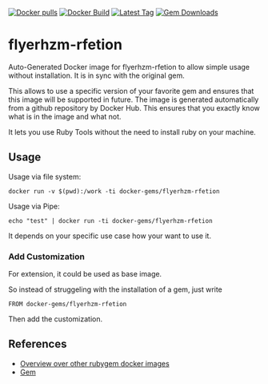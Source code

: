 [![Docker pulls](https://img.shields.io/docker/pulls/rubygem/flyerhzm-rfetion.svg)](https://hub.docker.com/r/rubygem/flyerhzm-rfetion/)
[![Docker Build](https://img.shields.io/docker/automated/rubygem/flyerhzm-rfetion.svg)](https://hub.docker.com/r/rubygem/flyerhzm-rfetion/)
[![Latest Tag](https://img.shields.io/github/tag/docker-rubygem/flyerhzm-rfetion.svg)](https://hub.docker.com/r/rubygem/flyerhzm-rfetion/)
[![Gem Downloads](https://img.shields.io/gem/dt/flyerhzm-rfetion.svg)](https://rubygems.org/gems/flyerhzm-rfetion/)
# flyerhzm-rfetion

Auto-Generated Docker image for flyerhzm-rfetion to allow simple usage without installation.
It is in sync with the original gem.

This allows to use a specific version of your favorite gem and ensures that this image will be supported in future.
The image is generated automatically from a github repository by Docker Hub.
This ensures that you exactly know what is in the image and what not.

It lets you use Ruby Tools without the need to install ruby on your machine.

## Usage

Usage via file system:

`docker run -v $(pwd):/work -ti docker-gems/flyerhzm-rfetion`

Usage via Pipe:

`echo "test" | docker run -ti docker-gems/flyerhzm-rfetion`

It depends on your specific use case how your want to use it.

### Add Customization

For extension, it could be used as base image.

So instead of struggeling with the installation of a gem, just write

`FROM docker-gems/flyerhzm-rfetion`

Then add the customization.

## References

 - [Overview over other rubygem docker images](https://github.com/thinkbot/docker-rubygem)
 - [Gem](https://rubygems.org/gems/flyerhzm-rfetion/)
